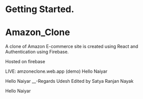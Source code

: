 # Getting Started.
# Amazon_Clone

A clone of Amazon E-commerce site is created using React and Authentication using Firebase.

Hosted on firebase

LIVE:  amzoneclone.web.app
(demo)
Hello Naiyar


Hello Naiyar __-Regards Udesh
Edited by Satya Ranjan Nayak

Hello Naiyar
